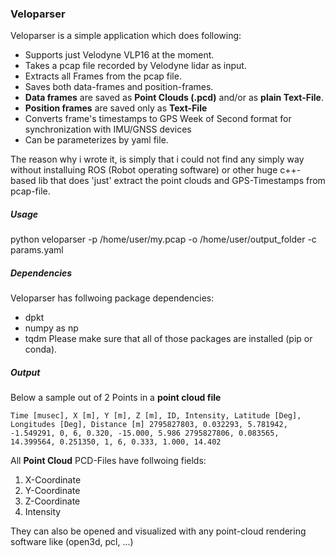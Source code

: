 ### Veloparser

Veloparser is a simple application which does following:

- Supports just Velodyne VLP16 at the moment.
- Takes a pcap file recorded by Velodyne lidar as input.
- Extracts all Frames from the pcap file.
- Saves both data-frames and position-frames.
- __Data frames__ are saved as __Point Clouds (.pcd)__ and/or as __plain Text-File__. 
- __Position frames__ are saved only as __Text-File__
- Converts frame's timestamps to GPS Week of Second format for synchronization with IMU/GNSS devices
- Can be parameterizes by yaml file.

The reason why i wrote it, is simply that i could not find any simply way without installuing ROS (Robot operating software)
or other huge c++-based lib that does 'just' extract the point clouds and GPS-Timestamps from pcap-file.

##### Usage
python veloparser -p /home/user/my.pcap -o /home/user/output_folder -c params.yaml


##### Dependencies
Veloparser has follwoing package dependencies:
- dpkt
- numpy as np
- tqdm
Please make sure that all of those packages are installed (pip or conda).

##### Output
Below a sample out of 2 Points in a __point cloud file__

``
Time [musec], X [m], Y [m], Z [m], ID, Intensity, Latitude [Deg], Longitudes [Deg], Distance [m]
2795827803, 0.032293, 5.781942, -1.549291, 0, 6, 0.320, -15.000, 5.986
2795827806, 0.083565, 14.399564, 0.251350, 1, 6, 0.333, 1.000, 14.402
``

All __Point Cloud__ PCD-Files have follwoing fields:
1) X-Coordinate
2) Y-Coordinate
3) Z-Coordinate
4) Intensity

They can also be opened and visualized with any point-cloud rendering software like (open3d, pcl, ...)
